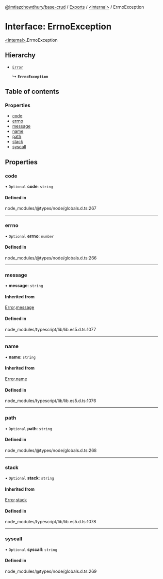 [@imtiazchowdhury/base-crud](../README.md) / [Exports](../modules.md) / [\<internal\>](../modules/internal_.md) / ErrnoException

# Interface: ErrnoException

[\<internal\>](../modules/internal_.md).ErrnoException

## Hierarchy

- [`Error`](internal_.Error.md)

  ↳ **`ErrnoException`**

## Table of contents

### Properties

- [code](internal_.ErrnoException.md#code)
- [errno](internal_.ErrnoException.md#errno)
- [message](internal_.ErrnoException.md#message)
- [name](internal_.ErrnoException.md#name)
- [path](internal_.ErrnoException.md#path)
- [stack](internal_.ErrnoException.md#stack)
- [syscall](internal_.ErrnoException.md#syscall)

## Properties

### code

• `Optional` **code**: `string`

#### Defined in

node_modules/@types/node/globals.d.ts:267

___

### errno

• `Optional` **errno**: `number`

#### Defined in

node_modules/@types/node/globals.d.ts:266

___

### message

• **message**: `string`

#### Inherited from

[Error](internal_.Error.md).[message](internal_.Error.md#message)

#### Defined in

node_modules/typescript/lib/lib.es5.d.ts:1077

___

### name

• **name**: `string`

#### Inherited from

[Error](internal_.Error.md).[name](internal_.Error.md#name)

#### Defined in

node_modules/typescript/lib/lib.es5.d.ts:1076

___

### path

• `Optional` **path**: `string`

#### Defined in

node_modules/@types/node/globals.d.ts:268

___

### stack

• `Optional` **stack**: `string`

#### Inherited from

[Error](internal_.Error.md).[stack](internal_.Error.md#stack)

#### Defined in

node_modules/typescript/lib/lib.es5.d.ts:1078

___

### syscall

• `Optional` **syscall**: `string`

#### Defined in

node_modules/@types/node/globals.d.ts:269
